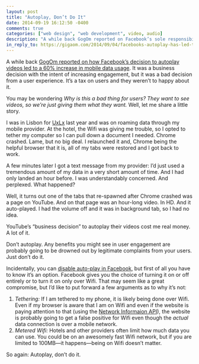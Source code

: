 ```yaml
---
layout: post
title: "Autoplay, Don’t Do It"
date: 2014-09-19 16:12:50 -0400
comments: true
categories: ["web design", "web development", video, audio]
description: "A while back GogOm reported on Facebook’s sole responsibility for an increase in mobile data usage by 60% by auto-playing videos. Don’t do it."
in_reply_to: https://gigaom.com/2014/09/04/facebooks-autoplay-has-led-to-a-60-boost-in-traffic-on-mobile-networks/
---
```


A while back [GogOm reported on how Facebook’s decision to autoplay videos led to a 60% increase in mobile data usage](https://gigaom.com/2014/09/04/facebooks-autoplay-has-led-to-a-60-boost-in-traffic-on-mobile-networks/). It was a business decision with the intent of increasing engagement, but it was a bad decision from a user experience. It’s a tax on users and they weren’t to happy about it.

You may be wondering _Why is this a bad thing for users? They want to see videos, so we’re just giving them what they want._ Well, let me share a little story.

I was in Lisbon for [UxLx](http://lanyrd.com/2013/uxlx/) last year and was on roaming data through my mobile provider. At the hotel, the Wifi was giving me trouble, so I opted to tether my computer so I can pull down a document I needed. Chrome crashed. Lame, but no big deal. I relaunched it and, Chrome being the helpful browser that it is, all of my tabs were restored and I got back to work.

A few minutes later I got a text message from my provider: I’d just used a tremendous amount of my data in a very short amount of time. And I had only landed an hour before. I was understandably concerned. And perplexed. What happened?

Well, it turns out one of the tabs that re-spawned after Chrome crashed was a page on YouTube. And on that page was an hour-long video. In HD. And it auto-played. I had the volume off and it was in background tab, so I had no idea.

YouTube’s “business decision” to autoplay their videos cost me real money. A lot of it.

Don’t autoplay. Any benefits you might see in user engagement are probably going to be drowned out by legitimate complaints from your users. Just don’t do it.

Incidentally, you can [disable auto-play in Facebook](https://www.facebook.com/help/633446180035470), but first of all you have to know it’s an option. Facebook gives you the choice of turning it on or off entirely or to turn it on only over Wifi. That may seem like a great compromise, but I’d like to put forward a few arguments as to why it’s not:

1. *Tethering:* If I am tethered to my phone, it is likely being done over Wifi. Even if my browser is aware that I am on Wifi and even if the website is paying attention to that (using the [Network Informaion API](http://www.w3.org/TR/netinfo-api/)), the website is probably going to get a false positive for Wifi even though the _actual_ data connection is over a mobile network.
2. *Metered Wifi:* Hotels and other providers often limit how much data you can use. You could be on an awesomely fast Wifi network, but if you are limited to 100MB—it happens—being on Wifi doesn’t matter.

So again: Autoplay, don’t do it.